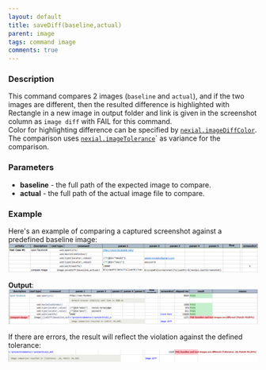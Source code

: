 ```yaml
---
layout: default
title: saveDiff(baseline,actual)
parent: image
tags: command image
comments: true
---
```



### Description
This command compares 2 images (`baseline` and `actual`), and if the two images are different, then the resulted 
difference is highlighted with Rectangle in a new image in output folder and link is given in the screenshot column as `image diff` 
with FAIL for this command.<br>
Color for highlighting difference can be specified by [`nexial.imageDiffColor`](../../systemvars/index#nexial.imageDiffColor).<br>
The comparison uses [`nexial.imageTolerance`](../../systemvars/index#nexial.imageTolerance)` as variance for the 
comparison.

### Parameters
- **baseline** \- the full path of the expected image to compare.
- **actual** \- the full path of the actual image file to compare.

### Example
Here's an example of comparing a captured screenshot against a predefined baseline image:<br/>
![script](image/saveDiff_01.png)

**Output**:<br/>
![output](image/saveDiff_02.png)

If there are errors, the result will reflect the violation against the defined tolerance:<br/>
![output2](image/saveDiff_03.png)

